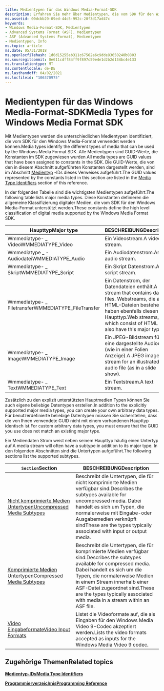 ```yaml
---
title: Medientypen für das Windows Media-Format-SDK
description: Erfahren Sie mehr über Medientypen, die vom SDK für den Windows Media-Format verwendet werden können. Medientypen sind GUID-Werte, die Konstanten im SDK zugewiesen werden.
ms.assetid: 00dcbb20-09ed-44c5-992c-20f3d17ad47c
keywords:
- Windows Media-Format-SDK, Medientypen
- Advanced Systems Format (ASF), Medientypen
- ASF (Advanced Systems Format), Medientypen
- Medientypen, Info
ms.topic: article
ms.date: 05/31/2018
ms.openlocfilehash: 1d6d15255ab311c67562a6c9dde83650240b0803
ms.sourcegitcommit: 0e611cdff84ff9f897c59e4e1d2b2d134bc4e133
ms.translationtype: MT
ms.contentlocale: de-DE
ms.lasthandoff: 04/02/2021
ms.locfileid: "106370975"
---
```

# <a name="media-types-for-windows-media-format-sdk"></a><span data-ttu-id="e843f-108">Medientypen für das Windows Media-Format-SDK</span><span class="sxs-lookup"><span data-stu-id="e843f-108">Media Types for Windows Media Format SDK</span></span>

<span data-ttu-id="e843f-109">Mit Medientypen werden die unterschiedlichen Medientypen identifiziert, die vom SDK für den Windows Media-Format verwendet werden können.</span><span class="sxs-lookup"><span data-stu-id="e843f-109">Media types identify the different types of media that can be used by the Windows Media Format SDK.</span></span> <span data-ttu-id="e843f-110">Alle Medientypen sind GUID-Werte, die Konstanten im SDK zugewiesen wurden.</span><span class="sxs-lookup"><span data-stu-id="e843f-110">All media types are GUID values that have been assigned to constants in the SDK.</span></span> <span data-ttu-id="e843f-111">Die GUID-Werte, die von den in diesem Abschnitt aufgeführten Konstanten dargestellt werden, sind im Abschnitt [Medientyp](media-type-identifiers.md) -IDs dieses Verweises aufgeführt.</span><span class="sxs-lookup"><span data-stu-id="e843f-111">The GUID values represented by the constants listed in this section are listed in the [Media Type Identifiers](media-type-identifiers.md) section of this reference.</span></span>

<span data-ttu-id="e843f-112">In der folgenden Tabelle sind die wichtigsten Medientypen aufgeführt.</span><span class="sxs-lookup"><span data-stu-id="e843f-112">The following table lists major media types.</span></span> <span data-ttu-id="e843f-113">Diese Konstanten definieren die allgemeine Klassifizierung digitaler Medien, die vom SDK für den Windows Media-Format unterstützt werden.</span><span class="sxs-lookup"><span data-stu-id="e843f-113">These constants define the high level classification of digital media supported by the Windows Media Format SDK.</span></span>



| <span data-ttu-id="e843f-114">Haupttyp</span><span class="sxs-lookup"><span data-stu-id="e843f-114">Major type</span></span>                | <span data-ttu-id="e843f-115">BESCHREIBUNG</span><span class="sxs-lookup"><span data-stu-id="e843f-115">Description</span></span>                                                                                             |
|---------------------------|---------------------------------------------------------------------------------------------------------|
| <span data-ttu-id="e843f-116">Wmmediatype- \_ Video</span><span class="sxs-lookup"><span data-stu-id="e843f-116">WMMEDIATYPE\_Video</span></span>        | <span data-ttu-id="e843f-117">Ein Videostream.</span><span class="sxs-lookup"><span data-stu-id="e843f-117">A video stream.</span></span>                                                                                         |
| <span data-ttu-id="e843f-118">Wmmediatype \_ -Audiodatei</span><span class="sxs-lookup"><span data-stu-id="e843f-118">WMMEDIATYPE\_Audio</span></span>        | <span data-ttu-id="e843f-119">Ein Audiodatenstrom.</span><span class="sxs-lookup"><span data-stu-id="e843f-119">An audio stream.</span></span>                                                                                        |
| <span data-ttu-id="e843f-120">Wmmediatype- \_ Skript</span><span class="sxs-lookup"><span data-stu-id="e843f-120">WMMEDIATYPE\_Script</span></span>       | <span data-ttu-id="e843f-121">Ein Skript Datenstrom.</span><span class="sxs-lookup"><span data-stu-id="e843f-121">A script stream.</span></span>                                                                                        |
| <span data-ttu-id="e843f-122">Wmmediatype- \_ Filetransfer</span><span class="sxs-lookup"><span data-stu-id="e843f-122">WMMEDIATYPE\_FileTransfer</span></span> | <span data-ttu-id="e843f-123">Ein Datenstrom, der Datendateien enthält.</span><span class="sxs-lookup"><span data-stu-id="e843f-123">A stream that contains data files.</span></span> <span data-ttu-id="e843f-124">Webstreams, die aus HTML-Dateien bestehen, haben ebenfalls diesen Haupttyp.</span><span class="sxs-lookup"><span data-stu-id="e843f-124">Web streams, which consist of HTML files, also have this major type.</span></span> |
| <span data-ttu-id="e843f-125">Wmmediatype- \_ Image</span><span class="sxs-lookup"><span data-stu-id="e843f-125">WMMEDIATYPE\_Image</span></span>        | <span data-ttu-id="e843f-126">Ein JPEG-Bildstream für eine dargestellte Audiodatei (wie in einer Folien Anzeige).</span><span class="sxs-lookup"><span data-stu-id="e843f-126">A JPEG image stream for an illustrated audio file (as in a slide show).</span></span>                                 |
| <span data-ttu-id="e843f-127">Wmmediatype- \_ Text</span><span class="sxs-lookup"><span data-stu-id="e843f-127">WMMEDIATYPE\_Text</span></span>         | <span data-ttu-id="e843f-128">Ein Textstream.</span><span class="sxs-lookup"><span data-stu-id="e843f-128">A text stream.</span></span>                                                                                          |



 

<span data-ttu-id="e843f-129">Zusätzlich zu den explizit unterstützten Hauptmedien Typen können Sie auch eigene beliebige Datentypen erstellen.</span><span class="sxs-lookup"><span data-stu-id="e843f-129">In addition to the explicitly supported major media types, you can create your own arbitrary data types.</span></span> <span data-ttu-id="e843f-130">Für benutzerdefinierte beliebige Datentypen müssen Sie sicherstellen, dass die von Ihnen verwendete GUID nicht mit einem vorhandenen Haupttyp identisch ist.</span><span class="sxs-lookup"><span data-stu-id="e843f-130">For custom arbitrary data types, you must ensure that the GUID you use does not match an existing major type.</span></span>

<span data-ttu-id="e843f-131">Ein Mediendaten Strom weist neben seinem Haupttyp häufig einen Untertyp auf.</span><span class="sxs-lookup"><span data-stu-id="e843f-131">A media stream will often have a subtype in addition to its major type.</span></span> <span data-ttu-id="e843f-132">In den folgenden Abschnitten sind die Untertypen aufgeführt.</span><span class="sxs-lookup"><span data-stu-id="e843f-132">The following sections list the supported subtypes.</span></span>



| <span data-ttu-id="e843f-133">`Section`</span><span class="sxs-lookup"><span data-stu-id="e843f-133">Section</span></span>                                                        | <span data-ttu-id="e843f-134">BESCHREIBUNG</span><span class="sxs-lookup"><span data-stu-id="e843f-134">Description</span></span>                                                                                                                                |
|----------------------------------------------------------------|--------------------------------------------------------------------------------------------------------------------------------------------|
| [<span data-ttu-id="e843f-135">Nicht komprimierte Medien Untertypen</span><span class="sxs-lookup"><span data-stu-id="e843f-135">Uncompressed Media Subtypes</span></span>](uncompressed-media-subtypes.md) | <span data-ttu-id="e843f-136">Beschreibt die Untertypen, die für nicht komprimierte Medien verfügbar sind.</span><span class="sxs-lookup"><span data-stu-id="e843f-136">Describes the subtypes available for uncompressed media.</span></span> <span data-ttu-id="e843f-137">Dabei handelt es sich um Typen, die normalerweise mit Eingabe-oder Ausgabemedien verknüpft sind</span><span class="sxs-lookup"><span data-stu-id="e843f-137">These are the types typically associated with input or output media.</span></span>              |
| [<span data-ttu-id="e843f-138">Komprimierte Medien Untertypen</span><span class="sxs-lookup"><span data-stu-id="e843f-138">Compressed Media Subtypes</span></span>](compressed-media-subtypes.md)     | <span data-ttu-id="e843f-139">Beschreibt die Untertypen, die für komprimierte Medien verfügbar sind.</span><span class="sxs-lookup"><span data-stu-id="e843f-139">Describes the subtypes available for compressed media.</span></span> <span data-ttu-id="e843f-140">Dabei handelt es sich um die Typen, die normalerweise Medien in einem Stream innerhalb einer ASF-Datei zugeordnet sind.</span><span class="sxs-lookup"><span data-stu-id="e843f-140">These are the types typically associated with media in a stream within an ASF file.</span></span> |
| [<span data-ttu-id="e843f-141">Video Eingabeformate</span><span class="sxs-lookup"><span data-stu-id="e843f-141">Video Input Formats</span></span>](video-input-formats.md)                 | <span data-ttu-id="e843f-142">Listet die Videoformate auf, die als Eingaben für den Windows Media Video 9-Codec akzeptiert werden.</span><span class="sxs-lookup"><span data-stu-id="e843f-142">Lists the video formats accepted as inputs for the Windows Media Video 9 codec.</span></span>                                                            |



 

## <a name="related-topics"></a><span data-ttu-id="e843f-143">Zugehörige Themen</span><span class="sxs-lookup"><span data-stu-id="e843f-143">Related topics</span></span>

<dl> <dt>

[<span data-ttu-id="e843f-144">**Medientyp-IDs**</span><span class="sxs-lookup"><span data-stu-id="e843f-144">**Media Type Identifiers**</span></span>](media-type-identifiers.md)
</dt> <dt>

[<span data-ttu-id="e843f-145">**Programmierverzeichnis**</span><span class="sxs-lookup"><span data-stu-id="e843f-145">**Programming Reference**</span></span>](programming-reference.md)
</dt> </dl>

 

 




